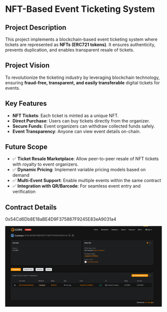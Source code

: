 # NFT-Based Event Ticketing System

## Project Description
This project implements a blockchain-based event ticketing system where tickets are represented as **NFTs (ERC721 tokens)**. It ensures authenticity, prevents duplication, and enables transparent resale of tickets.

## Project Vision
To revolutionize the ticketing industry by leveraging blockchain technology, ensuring **fraud-free, transparent, and easily transferable** digital tickets for events.

## Key Features
-  **NFT Tickets**: Each ticket is minted as a unique NFT.
-  **Direct Purchase**: Users can buy tickets directly from the organizer.
-  **Secure Funds**: Event organizers can withdraw collected funds safely.
-  **Event Transparency**: Anyone can view event details on-chain.

## Future Scope
- ✅ **Ticket Resale Marketplace**: Allow peer-to-peer resale of NFT tickets with royalty to event organizers.
- ✅ **Dynamic Pricing**: Implement variable pricing models based on demand
- ✅ **Multi-Event Support**: Enable multiple events within the same contract
- ✅ **Integration with QR/Barcode**: For seamless event entry and verification

## Contract Details
0x54Cd6Db8E18aBE4D9F375887F9245E83eA9031a4


![alt text](image.png)



